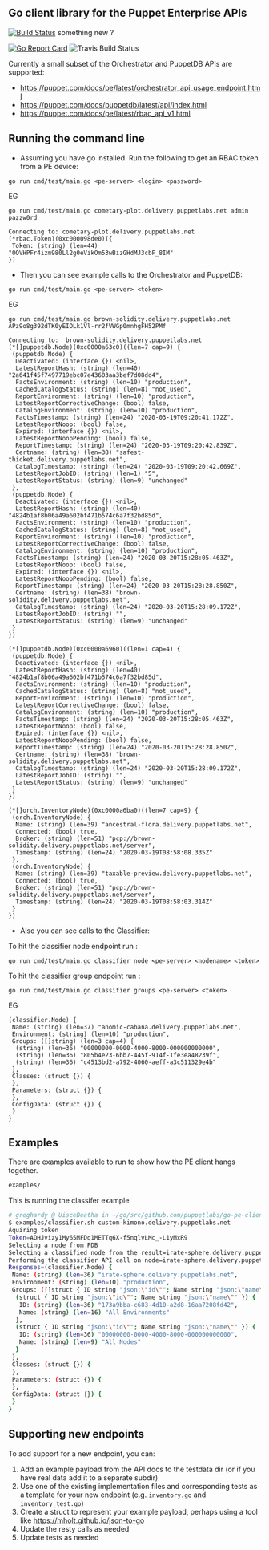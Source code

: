 ## Go client library for the Puppet Enterprise APIs

[![Build Status](http://localhost:8080/api/badges/tphoney/go-pe-client/status.svg)](http://localhost:8080/tphoney/go-pe-client)
something new ?

[![Go Report Card](https://goreportcard.com/badge/github.com/puppetlabs/go-pe-client)](https://goreportcard.com/report/github.com/puppetlabs/go-pe-client) ![Travis Build Status](https://travis-ci.com/puppetlabs/go-pe-client.svg?branch=master)

Currently a small subset of the Orchestrator and PuppetDB APIs are supported:
* https://puppet.com/docs/pe/latest/orchestrator_api_usage_endpoint.html
* https://puppet.com/docs/puppetdb/latest/api/index.html
* https://puppet.com/docs/pe/latest/rbac_api_v1.html

## Running the command line
* Assuming you have go installed. Run the following to get an RBAC token from a PE device:

`go run cmd/test/main.go <pe-server> <login> <password>`

EG

```
go run cmd/test/main.go cometary-plot.delivery.puppetlabs.net admin pazzw0rd

Connecting to: cometary-plot.delivery.puppetlabs.net
(*rbac.Token)(0xc000098de0)({
 Token: (string) (len=44) "0OVHPFr4izm980Ll2g0eVikOm53wBizGHdMJ3cbF_8IM"
})

```

* Then you can see example calls to the Orchestrator and PuppetDB:

`go run cmd/test/main.go <pe-server> <token>`

EG

```
go run cmd/test/main.go brown-solidity.delivery.puppetlabs.net APz9o8g392dTK0yEIOLk1Vl-rr2fVWGp0mnhgFH52PMf

Connecting to:  brown-solidity.delivery.puppetlabs.net
(*[]puppetdb.Node)(0xc0000a63c0)((len=7 cap=9) {
 (puppetdb.Node) {
  Deactivated: (interface {}) <nil>,
  LatestReportHash: (string) (len=40) "2a641f45f7497719ebc07e43603aa3bef7d08dd4",
  FactsEnvironment: (string) (len=10) "production",
  CachedCatalogStatus: (string) (len=8) "not_used",
  ReportEnvironment: (string) (len=10) "production",
  LatestReportCorrectiveChange: (bool) false,
  CatalogEnvironment: (string) (len=10) "production",
  FactsTimestamp: (string) (len=24) "2020-03-19T09:20:41.172Z",
  LatestReportNoop: (bool) false,
  Expired: (interface {}) <nil>,
  LatestReportNoopPending: (bool) false,
  ReportTimestamp: (string) (len=24) "2020-03-19T09:20:42.839Z",
  Certname: (string) (len=38) "safest-thicket.delivery.puppetlabs.net",
  CatalogTimestamp: (string) (len=24) "2020-03-19T09:20:42.669Z",
  LatestReportJobID: (string) (len=1) "5",
  LatestReportStatus: (string) (len=9) "unchanged"
 },
 (puppetdb.Node) {
  Deactivated: (interface {}) <nil>,
  LatestReportHash: (string) (len=40) "4824b1af8b06a49a602bf471b574c6a7f32bd85d",
  FactsEnvironment: (string) (len=10) "production",
  CachedCatalogStatus: (string) (len=8) "not_used",
  ReportEnvironment: (string) (len=10) "production",
  LatestReportCorrectiveChange: (bool) false,
  CatalogEnvironment: (string) (len=10) "production",
  FactsTimestamp: (string) (len=24) "2020-03-20T15:28:05.463Z",
  LatestReportNoop: (bool) false,
  Expired: (interface {}) <nil>,
  LatestReportNoopPending: (bool) false,
  ReportTimestamp: (string) (len=24) "2020-03-20T15:28:28.850Z",
  Certname: (string) (len=38) "brown-solidity.delivery.puppetlabs.net",
  CatalogTimestamp: (string) (len=24) "2020-03-20T15:28:09.172Z",
  LatestReportJobID: (string) "",
  LatestReportStatus: (string) (len=9) "unchanged"
 }
})

(*[]puppetdb.Node)(0xc0000a6960)((len=1 cap=4) {
 (puppetdb.Node) {
  Deactivated: (interface {}) <nil>,
  LatestReportHash: (string) (len=40) "4824b1af8b06a49a602bf471b574c6a7f32bd85d",
  FactsEnvironment: (string) (len=10) "production",
  CachedCatalogStatus: (string) (len=8) "not_used",
  ReportEnvironment: (string) (len=10) "production",
  LatestReportCorrectiveChange: (bool) false,
  CatalogEnvironment: (string) (len=10) "production",
  FactsTimestamp: (string) (len=24) "2020-03-20T15:28:05.463Z",
  LatestReportNoop: (bool) false,
  Expired: (interface {}) <nil>,
  LatestReportNoopPending: (bool) false,
  ReportTimestamp: (string) (len=24) "2020-03-20T15:28:28.850Z",
  Certname: (string) (len=38) "brown-solidity.delivery.puppetlabs.net",
  CatalogTimestamp: (string) (len=24) "2020-03-20T15:28:09.172Z",
  LatestReportJobID: (string) "",
  LatestReportStatus: (string) (len=9) "unchanged"
 }
})

(*[]orch.InventoryNode)(0xc0000a6ba0)((len=7 cap=9) {
 (orch.InventoryNode) {
  Name: (string) (len=39) "ancestral-flora.delivery.puppetlabs.net",
  Connected: (bool) true,
  Broker: (string) (len=51) "pcp://brown-solidity.delivery.puppetlabs.net/server",
  Timestamp: (string) (len=24) "2020-03-19T08:58:08.335Z"
 },
 (orch.InventoryNode) {
  Name: (string) (len=39) "taxable-preview.delivery.puppetlabs.net",
  Connected: (bool) true,
  Broker: (string) (len=51) "pcp://brown-solidity.delivery.puppetlabs.net/server",
  Timestamp: (string) (len=24) "2020-03-19T08:58:03.314Z"
 }
})
```

* Also you can see calls to the Classifier:

To hit the classifier node endpoint run :

`go run cmd/test/main.go classifier node <pe-server> <nodename> <token>`

To hit the classifier group endpoint run :

`go run cmd/test/main.go classifier groups <pe-server> <token>`

EG

```
(classifier.Node) {
 Name: (string) (len=37) "anomic-cabana.delivery.puppetlabs.net",
 Environment: (string) (len=10) "production",
 Groups: ([]string) (len=3 cap=4) {
  (string) (len=36) "00000000-0000-4000-8000-000000000000",
  (string) (len=36) "805b4e23-6bb7-445f-914f-1fe3ea48239f",
  (string) (len=36) "c4513bd2-a792-4060-aeff-a3c511329e4b"
 },
 Classes: (struct {}) {
 },
 Parameters: (struct {}) {
 },
 ConfigData: (struct {}) {
 }
}
```

## Examples

There are examples available to run to show how the PE client hangs together.

```bash
examples/
```

This is running the classifer example

```bash
# greghardy @ UisceBeatha in ~/go/src/github.com/puppetlabs/go-pe-client on git:classifier_node x [9:10:07]
$ examples/classifier.sh custom-kimono.delivery.puppetlabs.net
Aquiring token
Token=AOHJvizy1My65MFDq1METTq6X-f5nqlvLMc_-L1yMxR9
Selecting a node from PDB
Selecting a classified node from the result=irate-sphere.delivery.puppetlabs.net
Performing the classifier API call on node=irate-sphere.delivery.puppetlabs.net
Responses=(classifier.Node) {
 Name: (string) (len=36) "irate-sphere.delivery.puppetlabs.net",
 Environment: (string) (len=10) "production",
 Groups: ([]struct { ID string "json:\"id\""; Name string "json:\"name\"" }) (len=2 cap=4) {
  (struct { ID string "json:\"id\""; Name string "json:\"name\"" }) {
   ID: (string) (len=36) "173a9bba-c683-4d10-a2d8-16aa7208fd42",
   Name: (string) (len=16) "All Environments"
  },
  (struct { ID string "json:\"id\""; Name string "json:\"name\"" }) {
   ID: (string) (len=36) "00000000-0000-4000-8000-000000000000",
   Name: (string) (len=9) "All Nodes"
  }
 },
 Classes: (struct {}) {
 },
 Parameters: (struct {}) {
 },
 ConfigData: (struct {}) {
 }
}
```

## Supporting new endpoints

To add support for a new endpoint, you can:
1. Add an example payload from the API docs to the testdata dir (or if you have real data add it to a separate subdir)
2. Use one of the existing implementation files and corresponding tests as a template for your new endpoint (e.g. `inventory.go` and `inventory_test.go`)
3. Create a struct to represent your example payload, perhaps using a tool like https://mholt.github.io/json-to-go
4. Update the resty calls as needed
5. Update tests as needed
